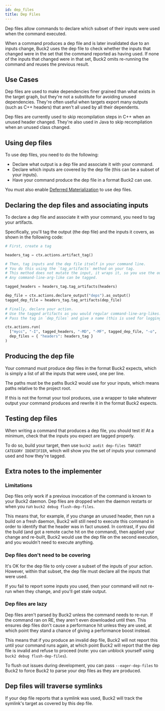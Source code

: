 ```yaml
---
id: dep_files
title: Dep Files
---
```


Dep files allow commands to declare which subset of their inputs were used when
the command executed.

When a command produces a dep file and is later invalidated due to an inputs
change, Buck2 uses the dep file to check whether the inputs that changed were in
the set that the command reported as having used. If none of the inputs that
changed were in that set, Buck2 omits re-running the command and reuses the
previous result.

## Use Cases

Dep files are used to make dependencies finer grained than what exists in the
target graph, but they're not a substitute for avoiding unused dependencies.
They're often useful when targets export many outputs (such as C++ headers) that
aren't all used by all their dependents.

Dep files are currently used to skip recompilation steps in C++ when an unused
header changed. They're also used in Java to skip recompilation when an unused
class changed.

## Using dep files

To use dep files, you need to do the following:

- Declare what output is a dep file and associate it with your command.
- Declare which inputs are covered by the dep file (this can be a subset of your
  inputs).
- Have your command produce the dep file in a format Buck2 can use.

You must also enable
[Deferred Materialization](../users/advanced/deferred_materialization.md) to use
dep files.

## Declaring the dep files and associating inputs

To declare a dep file and associate it with your command, you need to tag your
artifacts.

Specifically, you'll tag the output (the dep file) and the inputs it covers, as
shown in the following code:

```python
# First, create a tag

headers_tag = ctx.actions.artifact_tag()

# Then, tag inputs and the dep file itself in your command line.
# You do this using the `tag_artifacts` method on your tag.
# This method does not mutate the input, it wraps it, so you use the output.
# Any command-line-arg-like can be tagged.

tagged_headers = headers_tag.tag_artifacts(headers)

dep_file = ctx.actions.declare_output("deps").as_output()
tagged_dep_file = headers_tag.tag_artifacts(dep_file)

# Finally, declare your action.
# Use the tagged artifacts as you would regular command-line-arg-likes.
# Pass the tag in `dep_files` and give a name (this is used for logging).

ctx.actions.run(
  ["mycc", "-I", tagged_headers, "-MD", "-MF", tagged_dep_file, "-o", ...],
  dep_files = { "headers": headers_tag }
)

```

## Producing the dep file

Your command must produce dep files in the format Buck2 expects, which is simply
a list of all the inputs that were used, one per line.

The paths must be the paths Buck2 would use for your inputs, which means paths
relative to the project root.

If this is not the format your tool produces, use a wrapper to take whatever
output your command produces and rewrite it in the format Buck2 expects.

## Testing dep files

When writing a command that produces a dep file, you should test it! At a
minimum, check that the inputs you expect are tagged properly.

To do so, build your target, then use
`buck2 audit dep-files TARGET CATEGORY IDENTIFIER`, which will show you the set
of inputs your command used and how they're tagged.

## Extra notes to the implementer

### Limitations

Dep files only work if a previous invocation of the command is known to your
Buck2 daemon. Dep files are dropped when the daemon restarts or when you run
`buck2 debug flush-dep-files`.

This means that, for example, if you change an unused header, then run a build
on a fresh daemon, Buck2 will still need to execute this command in order to
identify that the header was in fact unused. In contrast, if you did the build
(and got a remote cache hit on the command), then applied your change and
re-built, Buck2 would use the dep file on the second execution, and you wouldn't
need to execute anything.

### Dep files don't need to be covering

It's OK for the dep file to only cover a subset of the inputs of your action.
However, within that subset, the dep file must declare all the inputs that were
used.

If you fail to report some inputs you used, then your command will not re-run
when they change, and you'll get stale output.

### Dep files are lazy

Dep files aren't parsed by Buck2 unless the command needs to re-run. If the
command ran on RE, they aren't even downloaded until then. This ensures dep
files don't cause a performance hit unless they are used, at which point they
stand a chance of giving a performance boost instead.

This means that if you produce an invalid dep file, Buck2 will not report this
until your command runs again, at which point Buck2 will report that the dep
file is invalid and refuse to proceed (note: you can unblock yourself using
`buck2 debug flush-dep-files`).

To flush out issues during development, you can pass `--eager-dep-files` to
Buck2 to force Buck2 to parse your dep files as they are produced.

## Dep files will traverse symlinks

If your dep file reports that a symlink was used, Buck2 will track the symlink's
target as covered by this dep file.
